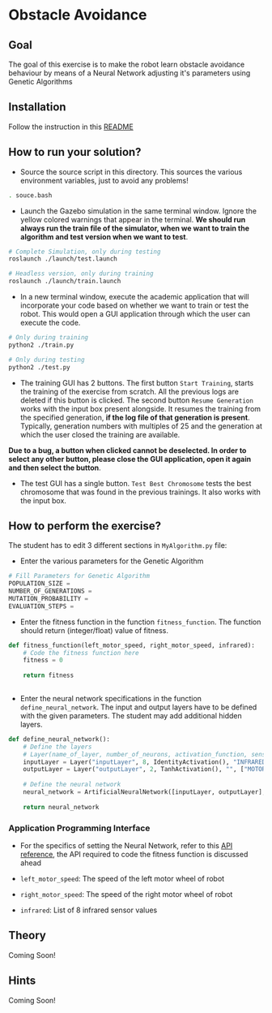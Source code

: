 # Obstacle Avoidance

## Goal
The goal of this exercise is to make the robot learn obstacle avoidance behaviour by means of a Neural Network adjusting it's parameters using Genetic Algorithms

## Installation
Follow the instruction in this [README](./../README.md)

## How to run your solution?

- Source the source script in this directory. This sources the various environment variables, just to avoid any problems!

```bash
. souce.bash
```

- Launch the Gazebo simulation in the same terminal window. Ignore the yellow colored warnings that appear in the terminal. **We should run always run the train file of the simulator, when we want to train the algorithm and test version when we want to test**.

```bash
# Complete Simulation, only during testing
roslaunch ./launch/test.launch

# Headless version, only during training
roslaunch ./launch/train.launch
```

- In a new terminal window, execute the academic application that will incorporate your code based on whether we want to train or test the robot. This would open a GUI application through which the user can execute the code.

```bash
# Only during training
python2 ./train.py

# Only during testing
python2 ./test.py
```

- The training GUI has 2 buttons. The first button `Start Training`, starts the training of the exercise from scratch. All the previous logs are deleted if this button is clicked. The second button `Resume Generation` works with the input box present alongside. It resumes the training from the specified generation, **if the log file of that generation is present**. Typically, generation numbers with multiples of 25 and the generation at which the user closed the training are available.

**Due to a bug, a button when clicked cannot be deselected. In order to select any other button, please close the GUI application, open it again and then select the button**.

- The test GUI has a single button. `Test Best Chromosome` tests the best chromosome that was found in the previous trainings. It also works with the input box.

## How to perform the exercise?
The student has to edit 3 different sections in `MyAlgorithm.py` file:

- Enter the various parameters for the Genetic Algorithm

```python
# Fill Parameters for Genetic Algorithm
POPULATION_SIZE = 
NUMBER_OF_GENERATIONS = 
MUTATION_PROBABILITY = 
EVALUATION_STEPS = 
```

- Enter the fitness function in the function `fitness_function`. The function should return (integer/float) value of fitness.

```python
def fitness_function(left_motor_speed, right_motor_speed, infrared):
	# Code the fitness function here
	fitness = 0
	
	return fitness
	
```

- Enter the neural network specifications in the function `define_neural_network`. The input and output layers have to be defined with the given parameters. The student may add additional hidden layers. 

```python
def define_neural_network():
	# Define the layers
	# Layer(name_of_layer, number_of_neurons, activation_function, sensor_inputs, list_of_output_layer_names)
	inputLayer = Layer("inputLayer", 8, IdentityActivation(), "INFRARED", ["outputLayer"])
	outputLayer = Layer("outputLayer", 2, TanhActivation(), "", ["MOTORS"])
	
	# Define the neural network
	neural_network = ArtificialNeuralNetwork([inputLayer, outputLayer], "STATIC")
	
	return neural_network
```

### Application Programming Interface

- For the specifics of setting the Neural Network, refer to this [API reference](./../libraries/neural_networks/README.md), the API required to code the fitness function is discussed ahead

- `left_motor_speed`: The speed of the left motor wheel of robot

- `right_motor_speed`: The speed of the right motor wheel of robot

- `infrared`: List of 8 infrared sensor values 

## Theory
Coming Soon!

## Hints
Coming Soon!
